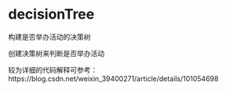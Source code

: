 # decisionTree
构建是否举办活动的决策树
<p>创建决策树来判断是否举办活动</p>
<p>较为详细的代码解释可参考：https://blog.csdn.net/weixin_39400271/article/details/101054698</p>
